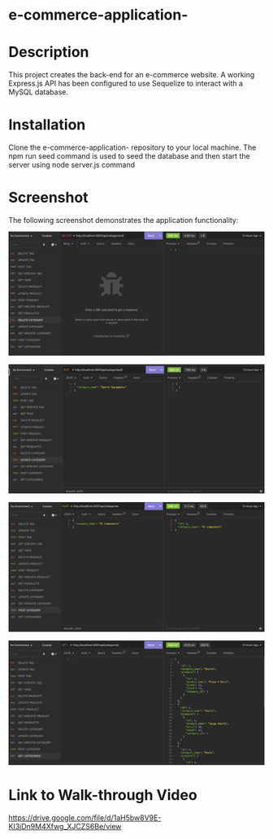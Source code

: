 # e-commerce-application-

# Description

 This project creates the back-end for an e-commerce website. A working Express.js API has been configured to use Sequelize to interact with a MySQL database.


# Installation

Clone the e-commerce-application- repository to your local machine. The npm run seed command is used to seed the database and then start the server using node server.js command

# Screenshot 
The following screenshot demonstrates the application functionality:


![e-commerce-1](Assets/image-1.png)

![e-commerce-2](Assets/image-2.png)

![e-commerce-2](Assets/image-3.png)

![e-commerce-2](Assets/image-4.png)

# Link to Walk-through Video
https://drive.google.com/file/d/1aH5bw8V9E-KI3jDn9M4Xfwg_XJCZS6Be/view
